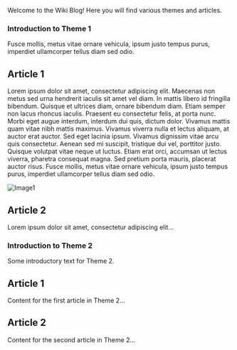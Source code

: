 <!-- Home: welcome-home -->

Welcome to the Wiki Blog! Here you will find various themes and articles.

<!-- Theme: theme1 -->

### Introduction to Theme 1

Fusce mollis, metus vitae ornare vehicula, ipsum justo tempus purus, imperdiet ullamcorper tellus diam sed odio.

<!-- Article: article1-theme1 -->

## Article 1

Lorem ipsum dolor sit amet, consectetur adipiscing elit. Maecenas non metus sed urna hendrerit iaculis sit amet vel diam. In mattis libero id fringilla bibendum. Quisque et ultrices diam, ornare bibendum diam. Etiam semper non lacus rhoncus iaculis. Praesent eu consectetur felis, at porta nunc. Morbi eget augue interdum, interdum dui quis, dictum dolor. Vivamus mattis quam vitae nibh mattis maximus. Vivamus viverra nulla et lectus aliquam, at auctor erat auctor. Sed eget lacinia ipsum. Vivamus dignissim vitae arcu quis consectetur. Aenean sed mi suscipit, tristique dui vel, porttitor justo. Quisque volutpat vitae neque ut luctus. Etiam erat orci, accumsan ut lectus viverra, pharetra consequat magna. Sed pretium porta mauris, placerat auctor risus. Fusce mollis, metus vitae ornare vehicula, ipsum justo tempus purus, imperdiet ullamcorper tellus diam sed odio.

![Image1](img1.png)

<!-- Article: article2-theme1 -->

## Article 2

Lorem ipsum dolor sit amet, consectetur adipiscing elit...

<!-- Theme: theme2 -->

### Introduction to Theme 2

Some introductory text for Theme 2.

<!-- Article: article1-theme2 -->

## Article 1

Content for the first article in Theme 2...

<!-- Article: article2-theme2 -->

## Article 2

Content for the second article in Theme 2...
